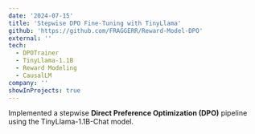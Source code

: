 ```yaml
---
date: '2024-07-15'
title: 'Stepwise DPO Fine-Tuning with TinyLlama'
github: 'https://github.com/FRAGGERR/Reward-Model-DPO'
external: ''
tech:
  - DPOTrainer
  - TinyLlama-1.1B
  - Reward Modeling
  - CausalLM
company: ''
showInProjects: true
---
```


Implemented a stepwise **Direct Preference Optimization (DPO)** pipeline using the TinyLlama-1.1B-Chat model.

<!-- Built a custom reward model for fine-tuning and evaluation, enabling more interpretable reasoning improvements.
Replicated OpenAI’s *“Let’s Verify Step by Step”* methodology, showcasing traceability, experimental rigor, and achieving enhanced reasoning performance on small-scale LLMs. -->
